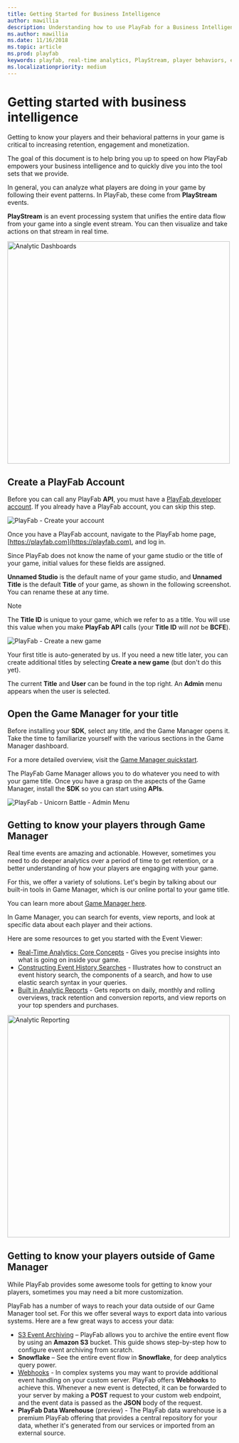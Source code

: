 ```yaml
---
title: Getting Started for Business Intelligence
author: mawillia
description: Understanding how to use PlayFab for a Business Intelligence Persona
ms.author: mawillia
ms.date: 11/16/2018
ms.topic: article
ms.prod: playfab
keywords: playfab, real-time analytics, PlayStream, player behaviors, event archiving, data export, player data, webhooks, analytic reporting, reports
ms.localizationpriority: medium
---
```


# Getting started with business intelligence

Getting to know your players and their behavioral patterns in your game is critical to increasing retention, engagement and monetization.

The goal of this document is to help bring you up to speed on how PlayFab empowers your business intelligence and to quickly dive you into the tool sets that we provide.

In general, you can analyze what players are doing in your game by following their event patterns. In PlayFab, these come from **PlayStream** events.

**PlayStream** is an event processing system that unifies the entire data flow from your game into a single event stream. You can then visualize and take actions on that stream in real time.

<img alt="Analytic Dashboards" src="images/analytics-dashboard.png" width="500" />

## Create a PlayFab Account

Before you can call any PlayFab **API**, you must have a [PlayFab developer account](https://developer.playfab.com/en-us/sign-up). If you already have a PlayFab account, you can skip this step.

![PlayFab - Create your account](images/playfab-create-account.png)

Once you have a PlayFab account, navigate to the PlayFab home page, [https://playfab.com](https://playfab.com), and log in.

Since PlayFab does not know the name of your game studio or the title of your game, initial values for these fields are assigned.

**Unnamed Studio** is the default name of your game studio, and **Unnamed Title** is the default **Title** of your game, as shown in the following screenshot. You can rename these at any time.

> [!NOTE]
> The **Title ID** is unique to your game, which we refer to as a title. You will use this value when you make **PlayFab API** calls (your **Title ID** will *not* be **BCFE**).

![PlayFab - Create a new game](images/playfab-create-new-game.png)

Your first title is auto-generated by us. If you need a new title later, you can create additional titles by selecting **Create a new game** (but don't do this yet).

The current **Title** and **User** can be found in the top right. An **Admin** menu appears when the user is selected.

## Open the Game Manager for your title

Before installing your **SDK**, select any title, and the Game Manager opens it. Take the time to familiarize yourself with the various sections in the Game Manager dashboard.

For a more detailed overview, visit the [Game Manager quickstart](../features/config/gamemanager/quickstart.md).

The PlayFab Game Manager allows you to do whatever you need to with your game title. Once you have a grasp on the aspects of the Game Manager, install the **SDK** so you can start using **APIs**.

![PlayFab - Unicorn Battle - Admin Menu](images/playfab-unicorn-battle-admin-menu.png)

## Getting to know your players through Game Manager

Real time events are amazing and actionable. However, sometimes you need to do deeper analytics over a period of time to get retention, or a better understanding of how your players are engaging with your game.

For this, we offer a variety of solutions.  Let's begin by talking about our built-in tools in Game Manager, which  is our online portal to your game title.

You can learn more about [Game Manager here](../features/config/gamemanager/quickstart.md).

In Game Manager, you can search for events, view reports, and look at specific data about each player and their actions.

Here are some resources to get you started with the Event Viewer:

- [Real-Time Analytics: Core Concepts](../features/analytics/metrics/real-time-analytics-core-concepts.md) - Gives you precise insights into what is going on inside your game.
- [Constructing Event History Searches](../features/analytics/metrics/constructing-an-event-history-search.md) - Illustrates how to construct an event history search, the components of a search, and how to use elastic search syntax in your queries.
- [Built in Analytic Reports](../features/analytics/reports/quickstart.md) - Gets reports on daily, monthly and rolling overviews, track retention and conversion reports, and view reports on your top spenders and purchases.

<img alt="Analytic Reporting" src="images/analytics-reports.png" width="500" />

## Getting to know your players outside of Game Manager

While PlayFab provides some awesome tools for getting to know your players, sometimes you may need a bit more customization.

PlayFab has a number of ways to reach your data outside of our Game Manager tool set. For this we offer several ways to export data into various systems. Here are a few great ways to access your data:

- [S3 Event Archiving](../features/analytics/metrics/s3-event-archiving.md) – PlayFab allows you to archive the entire event flow by using an **Amazon S3** bucket. This guide shows step-by-step how to configure event archiving from scratch.
- **Snowflake** – See the entire event flow in **Snowflake**, for deep analytics query power.
- [Webhooks](../features/analytics/metrics/webhooks.md) - In complex systems you may want to provide additional event handling on your custom server. PlayFab offers **Webhooks** to achieve this. Whenever a new event is detected, it can be forwarded to your server by making a **POST** request to your custom web endpoint, and the event data is passed as the **JSON** body of the request.
- **PlayFab Data Warehouse** (preview) - The PlayFab data warehouse  is a premium PlayFab offering that provides a central repository for your data, whether it's generated from our services or imported from an external source.